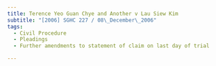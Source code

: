 ```yaml
---
title: Terence Yeo Guan Chye and Another v Lau Siew Kim
subtitle: "[2006] SGHC 227 / 08\_December\_2006"
tags:
  - Civil Procedure
  - Pleadings
  - Further amendments to statement of claim on last day of trial

---
```



